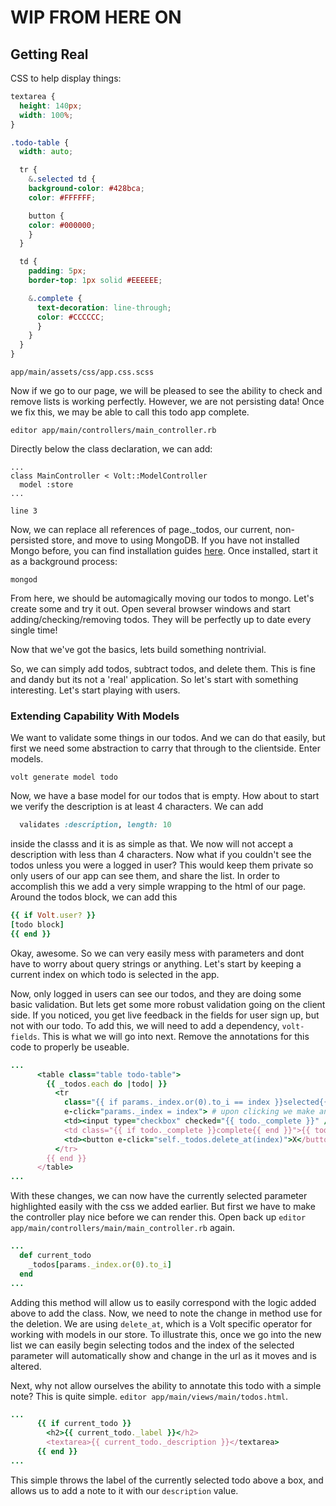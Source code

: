 # WIP FROM HERE ON
## Getting Real

CSS to help display things:

```CSS
textarea {
  height: 140px;
  width: 100%;
}

.todo-table {
  width: auto;

  tr {
    &.selected td {
    background-color: #428bca;
    color: #FFFFFF;

    button {
    color: #000000;
    }
  }

  td {
    padding: 5px;
    border-top: 1px solid #EEEEEE;

    &.complete {
      text-decoration: line-through;
      color: #CCCCCC;
      }
    }
  }
}
```
`app/main/assets/css/app.css.scss`

Now if we go to our page, we will be pleased to see the ability to check
and remove lists is working perfectly. However, we are not persisting data!
Once we fix this, we may be able to call this todo app complete. 

`editor app/main/controllers/main_controller.rb`

Directly below the class declaration, we can add:

```
...
class MainController < Volt::ModelController
  model :store
...
```
`line 3`

Now, we can replace all references of page._todos, our current, non-persisted store,
and move to using MongoDB. If you have not installed Mongo before, you can find
installation guides [here](link). Once installed, start it as a background process:

`mongod`

From here, we should be automagically moving our todos to mongo. Let's create some
and try it out. Open several browser windows and start adding/checking/removing todos.
They will be perfectly up to date every single time!

Now that we've got the basics, lets build something nontrivial.


So, we can simply add todos, subtract todos, and delete them. This is fine and dandy but its not a
'real' application. So let's start with something interesting. Let's start playing with users.

### Extending Capability With Models
We want to validate some things in our todos. And we can do that easily, but first we need some
abstraction to carry that through to the clientside. Enter models.

`volt generate model todo`

Now, we have a base model for our todos that is empty. How about to start we verify the description
is at least 4 characters. We can add

```RUBY
  validates :description, length: 10
```

inside the classs and it is as simple as that. We now will not accept a description with less than
4 characters. Now what if you couldn't see the todos unless you were a logged in user? This would
keep them private so only users of our app can see them, and share the list. In order to accomplish
this we add a very simple wrapping to the html of our page. Around the todos block, we can add this

```RUBY
{{ if Volt.user? }}
[todo block]
{{ end }}
```
Okay, awesome. So we can very easily mess with parameters and dont have to worry about query
strings or anything. Let's start by keeping a current index on which todo is selected in the app.  

Now, only logged in users can see our todos, and they are doing some basic validation. But lets
get some more robust validation going on the client side. If you noticed, you get live feedback
in the fields for user sign up, but not with our todo. To add this, we will need to add a 
dependency, `volt-fields`. This is what we will go into next. Remove the annotations for this code
to properly be useable.


```RUBY
...
      <table class="table todo-table">
        {{ _todos.each do |todo| }}
          <tr
            class="{{ if params._index.or(0).to_i == index }}selected{{ end }}" # we check if the params index is equal to itself or 0
            e-click="params._index = index"> # upon clicking we make an event setting the index to this var
            <td><input type="checkbox" checked="{{ todo._complete }}" /></td>
            <td class="{{ if todo._complete }}complete{{ end }}">{{ todo._label }}</td>
            <td><button e-click="self._todos.delete_at(index)">X</button></td> # We delete based off this new index id
          </tr>
        {{ end }}
      </table>
...
```

With these changes, we can now have the currently selected parameter highlighted easily with the
css we added earlier. But first we have to make the controller play nice before we can render this. Open back up `editor app/main/controllers/main/main_controller.rb` again.

```RUBY
...
  def current_todo
    _todos[params._index.or(0).to_i]
  end
...
```

Adding this method will allow us to easily correspond with the logic added above to add the class.
Now, we need to note the change in method use for the deletion. We are using `delete_at`, which is
a Volt specific operator for working with models in our store. To illustrate this, once
we go into the new list we can easily begin selecting todos and the index of the selected parameter
will automatically show and change in the url as it moves and is altered. 

Next, why not allow ourselves the ability to annotate this todo with a simple note? This is quite
simple. `editor app/main/views/main/todos.html`.

```RUBY
...
      {{ if current_todo }}
        <h2>{{ current_todo._label }}</h2>
        <textarea>{{ current_todo._description }}</textarea>
      {{ end }}
...
```

This simple throws the label of the currently selected todo above a box, and allows us to add a note
to it with our `description` value. 
